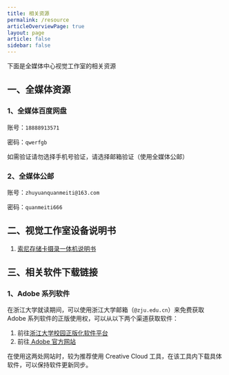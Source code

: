 ```yaml
---
title: 相关资源
permalink: /resource
articleOverviewPage: true
layout: page
article: false
sidebar: false
---
```


下面是全媒体中心视觉工作室的相关资源

## 一、全媒体资源

### 1、全媒体百度网盘

账号：`18888913571`

密码：`qwerfgb`

如需验证请勿选择手机号验证，请选择邮箱验证（使用全媒体公邮）

### 2、全媒体公邮

账号：`zhuyuanquanmeiti@163.com`

密码：`quanmeiti666`

## 二、视觉工作室设备说明书

1. [索尼存储卡摄录一体机说明书](https://laoguantx.top/vs/索尼存储卡摄录一体机说明书.pdf)

## 三、相关软件下载链接

### 1、Adobe 系列软件

在浙江大学就读期间，可以使用浙江大学邮箱（`@zju.edu.cn`）来免费获取 Adobe 系列软件的正版使用权，可以从以下两个渠道获取软件：

1. 前往[浙江大学校园正版化软件平台](http://ms.zju.edu.cn/)
2. 前往[ Adobe 官方网站](https://www.adobe.com/cn)

在使用这两处网站时，较为推荐使用 Creative Cloud 工具，在该工具内下载具体软件，可以保持软件更新同步。